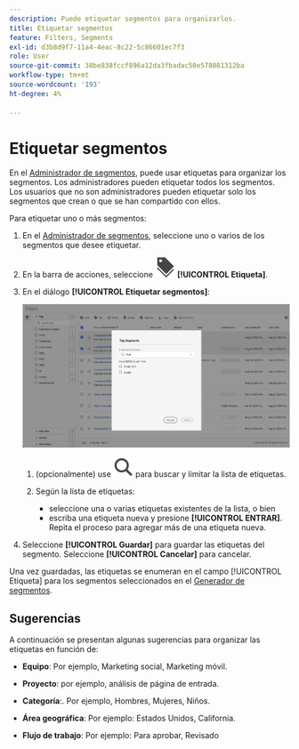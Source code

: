 ```yaml
---
description: Puede etiquetar segmentos para organizarlos.
title: Etiquetar segmentos
feature: Filters, Segments
exl-id: d3b8d9f7-11a4-4eac-8c22-5c86601ec7f3
role: User
source-git-commit: 38be838fccf896a12da3fbadac50e578081312ba
workflow-type: tm+mt
source-wordcount: '193'
ht-degree: 4%

---
```


# Etiquetar segmentos

En el [Administrador de segmentos](seg-manage.md), puede usar etiquetas para organizar los segmentos. Los administradores pueden etiquetar todos los segmentos. Los usuarios que no son administradores pueden etiquetar solo los segmentos que crean o que se han compartido con ellos.

Para etiquetar uno o más segmentos:

1. En el [Administrador de segmentos](seg-manage.md), seleccione uno o varios de los segmentos que desee etiquetar.
1. En la barra de acciones, seleccione ![Etiquetas](/help/assets/icons/Labels.svg) **[!UICONTROL Etiqueta]**.
1. En el diálogo **[!UICONTROL Etiquetar segmentos]**:

   ![Cuadro de diálogo Etiquetar segmentos](assets/tag-filter-dialog.png)

   1. (opcionalmente) use ![Buscar](/help/assets/icons/Search.svg) para buscar y limitar la lista de etiquetas.

   2. Según la lista de etiquetas:

      * seleccione una o varias etiquetas existentes de la lista, o bien
      * escriba una etiqueta nueva y presione **[!UICONTROL ENTRAR]**. Repita el proceso para agregar más de una etiqueta nueva.

1. Seleccione **[!UICONTROL Guardar]** para guardar las etiquetas del segmento. Seleccione **[!UICONTROL Cancelar]** para cancelar.

Una vez guardadas, las etiquetas se enumeran en el campo [!UICONTROL Etiqueta] para los segmentos seleccionados en el [Generador de segmentos](seg-builder.md).


## Sugerencias

A continuación se presentan algunas sugerencias para organizar las etiquetas en función de:

* **Equipo**: Por ejemplo, Marketing social, Marketing móvil.

* **Proyecto**: por ejemplo, análisis de página de entrada.

* **Categoría**:. Por ejemplo, Hombres, Mujeres, Niños.

* **Área geográfica**: Por ejemplo: Estados Unidos, California.

* **Flujo de trabajo**: Por ejemplo: Para aprobar, Revisado

